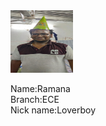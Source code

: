 <html>
  <head>
    <title><b>Rockstars</b></title>
     <link rel="stylesheet" type="text/css" href="vam.css">
    </head>
  <body>
    <div >
      <img src="IMG-20200109-WA0023.jpg" width="100px" height="100px">
      <p>Name:Ramana<br>Branch:ECE<br>Nick name:Loverboy</p>
      </div>
    </body>
  </html>
